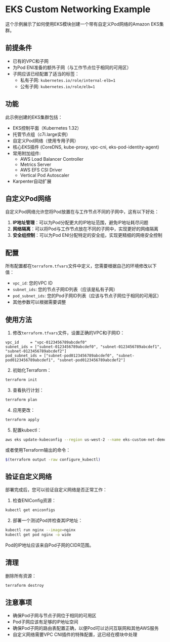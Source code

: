 # EKS Custom Networking Example

这个示例展示了如何使用EKS模块创建一个带有自定义Pod网络的Amazon EKS集群。

## 前提条件

- 已有的VPC和子网
- 为Pod ENI准备的额外子网（与工作节点位于相同的可用区）
- 子网应该已经配置了适当的标签：
  - 私有子网: `kubernetes.io/role/internal-elb=1`
  - 公有子网: `kubernetes.io/role/elb=1`

## 功能

此示例创建的EKS集群包括：

- EKS控制平面（Kubernetes 1.32）
- 托管节点组（c7i.large实例）
- 自定义Pod网络（使用专用子网）
- 核心EKS插件 (CoreDNS, kube-proxy, vpc-cni, eks-pod-identity-agent)
- 常用附加组件:
  - AWS Load Balancer Controller
  - Metrics Server
  - AWS EFS CSI Driver
  - Vertical Pod Autoscaler
- Karpenter自动扩展

## 自定义Pod网络

自定义Pod网络允许您将Pod放置在与工作节点不同的子网中，这有以下好处：

1. **IP地址管理**：可以为Pod分配更大的IP地址范围，避免IP地址耗尽问题
2. **网络隔离**：可以将Pod与工作节点放在不同的子网中，实现更好的网络隔离
3. **安全组控制**：可以为Pod ENI分配特定的安全组，实现更精细的网络安全控制

## 配置

所有配置都在`terraform.tfvars`文件中定义，您需要根据自己的环境修改以下值：

- `vpc_id`: 您的VPC ID
- `subnet_ids`: 您的节点子网ID列表（应该是私有子网）
- `pod_subnet_ids`: 您的Pod子网ID列表（应该与节点子网位于相同的可用区）
- 其他参数可以根据需要调整

## 使用方法

1. 修改`terraform.tfvars`文件，设置正确的VPC和子网ID：

```hcl
vpc_id     = "vpc-0123456789abcdef0"
subnet_ids = ["subnet-0123456789abcdef0", "subnet-0123456789abcdef1", "subnet-0123456789abcdef2"]
pod_subnet_ids = ["subnet-pod0123456789abcdef0", "subnet-pod0123456789abcdef1", "subnet-pod0123456789abcdef2"]
```

2. 初始化Terraform：

```bash
terraform init
```

3. 查看执行计划：

```bash
terraform plan
```

4. 应用更改：

```bash
terraform apply
```

5. 配置kubectl：

```bash
aws eks update-kubeconfig --region us-west-2 --name eks-custom-net-demo
```

或者使用Terraform输出的命令：

```bash
$(terraform output -raw configure_kubectl)
```

## 验证自定义网络

部署完成后，您可以验证自定义网络是否正常工作：

1. 检查ENIConfig资源：

```bash
kubectl get eniconfigs
```

2. 部署一个测试Pod并检查其IP地址：

```bash
kubectl run nginx --image=nginx
kubectl get pod nginx -o wide
```

Pod的IP地址应该来自Pod子网的CIDR范围。

## 清理

删除所有资源：

```bash
terraform destroy
```

## 注意事项

- 确保Pod子网与节点子网位于相同的可用区
- Pod子网应该有足够的IP地址空间
- 确保Pod子网的路由表配置正确，以便Pod可以访问互联网和其他AWS服务
- 自定义网络需要VPC CNI插件的特殊配置，这已经在模块中处理
